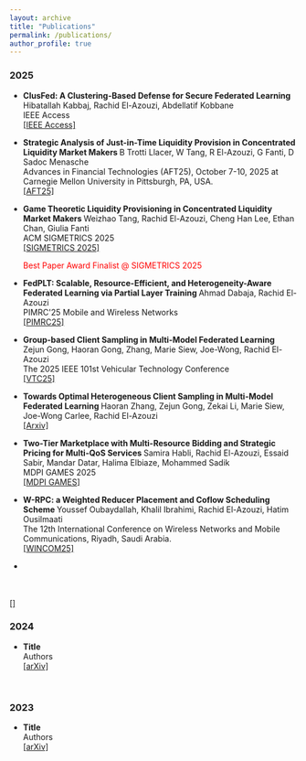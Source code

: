 ```yaml
---
layout: archive
title: "Publications"
permalink: /publications/
author_profile: true
---
```

### 2025
* <b>ClusFed: A Clustering-Based Defense for Secure Federated Learning</b>
<br>Hibatallah Kabbaj, Rachid El-Azouzi, Abdellatif Kobbane
<br> IEEE Access
<br> <a href="https://www.dropbox.com/scl/fi/kip07o8px4a60zivoy7pb/VF_ClusFed_ieee_access.pdf?rlkey=dbwvm74rkq1lk40tdmjwg4sd2&dl=0">[IEEE Access]</a>

* <b>Strategic Analysis of Just-in-Time Liquidity Provision in Concentrated Liquidity Market Makers
</b>B Trotti Llacer, W Tang, R El-Azouzi, G Fanti, D Sadoc Menasche
<br>Advances in Financial Technologies (AFT25), October 7-10, 2025 at Carnegie Mellon University in Pittsburgh, PA, USA.
<br> <a href="https://www.dropbox.com/scl/fi/mvt28oywvnne4h4krttjk/JIT_game_II.pdf?rlkey=rkz3ahixdxcx1lxvwrdc8ob6g&dl=0">[AFT25]</a>

* <b>Game Theoretic Liquidity Provisioning in Concentrated Liquidity Market Makers
</b>Weizhao Tang, Rachid El-Azouzi, Cheng Han Lee, Ethan Chan, Giulia Fanti
<br>ACM SIGMETRICS 2025
<br> <a href="https://arxiv.org/html/2411.10399v1">[SIGMETRICS 2025]</a>
<br> <p style="color:rgb(255,0,0);"> Best Paper Award Finalist @ SIGMETRICS 2025</p>

* <b>FedPLT: Scalable, Resource-Efficient, and Heterogeneity-Aware Federated Learning via Partial Layer Training
</b>Ahmad Dabaja, Rachid El-Azouzi
<br> PIMRC'25 Mobile and Wireless Networks
<br> <a href="https://www.dropbox.com/scl/fi/robjaicir0d0car7hz88i/FedPLT_Conference_Paper___PIMRC.pdf?rlkey=olpobv8rbqqlv12k01pwnv1bv&dl=0">[PIMRC25]</a>

* <b>Group-based Client Sampling in Multi-Model Federated Learning
</b>Zejun Gong, Haoran Gong, Zhang, Marie Siew, Joe-Wong, Rachid El-Azouzi
<br>The 2025 IEEE 101st Vehicular Technology Conference
<br> <a href="https://www.dropbox.com/scl/fi/m6hbtpna7mzfhbasngfzf/Group_based_Client_Sampling_in_Multi_Model_Federated_Learning.pdf?rlkey=i8c2hddpfku8gmt07l3hszm2j&dl=0">[VTC25]</a>

* <b>Towards Optimal Heterogeneous Client Sampling in Multi-Model Federated Learning
</b>Haoran Zhang, Zejun Gong, Zekai Li, Marie Siew, Joe-Wong Carlee, Rachid El-Azouzi
<br> <a href="https://arxiv.org/pdf/2504.05138">[Arxiv]</a>

* <b>Two-Tier Marketplace with Multi-Resource Bidding and Strategic Pricing for Multi-QoS Services
</b>Samira Habli, Rachid El-Azouzi, Essaid Sabir, Mandar Datar, Halima Elbiaze, Mohammed Sadik
<br>MDPI GAMES 2025
<br> <a href="https://doi.org/10.3390/g16020020">[MDPI GAMES]</a>

* <b>W-RPC: a Weighted Reducer Placement and Coflow Scheduling Scheme
</b>Youssef Oubaydallah, Khalil Ibrahimi, Rachid El-Azouzi, Hatim Ousilmaati
<br>The 12th International Conference on Wireless Networks and Mobile Communications, Riyadh, Saudi Arabia.
<br> <a href="https://www.wincom-conf.org/WINCOM_2025/">[WINCOM25]</a>

* <b>
</b>
<br>
<br> <a href="">[]</a>

### 2024
* <b>Title</b>
<br>Authors
<br> <a href="https://arxiv.org/abs/">[arXiv]</a>
<br>


### 2023
* <b>Title</b>
<br>Authors
<br> <a href="https://arxiv.org/abs/">[arXiv]</a>
<br>

